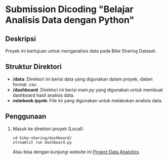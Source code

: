 # Submission Dicoding "Belajar Analisis Data dengan Python"




## Deskripsi

Proyek ini bertujuan untuk menganalisis data pada Bike Sharing Dataset. 
## Struktur Direktori

- **/data**: Direktori ini berisi data yang digunakan dalam proyek, dalam format .csv .
- **/dashboard**: Direktori ini berisi main.py yang digunakan untuk membuat dashboard hasil analisis data.
- **notebook.ipynb**: File ini yang digunakan untuk melakukan analisis data.


## Penggunaan
1. Masuk ke direktori proyek (Local):

    ```shell
    cd bike-sharing/dashboard/
    streamlit run dashboard.py
    ```
    Atau bisa dengan kunjungi website ini [Project Data Analytics](https://ggotvw8prrb87tagztpsv9.streamlit.app/)

